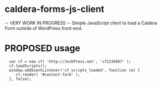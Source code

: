 # caldera-forms-js-client
-- VERY WORK IN PROGRESS --
Simple JavaScript client to load a Caldera Form outside of WordPress front-end.


# PROPOSED usage

```
  var cf = new cf( 'http://JoshPress.net', 'cf1234567' );
  cf.loadScripts();
  window.addEventListener('cf_scripts_loaded', function (e) {
     cf.render( '#contact-form' );
  }, false);
```
